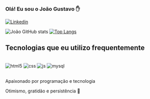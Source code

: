 ### Olá! Eu sou o João Gustavo ✋

[![Linkedin](https://img.shields.io/badge/LinkedIn-0077B5?style=for-the-badge&logo=linkedin&logoColor=white)](https://www.linkedin.com/in/jo%C3%A3o-gustavo-1ba64a232/)

![João GitHub stats](https://github-readme-stats.vercel.app/api?username=Guga1010&show_icons=true&theme=dracula)
[![Top Langs](https://github-readme-stats.vercel.app/api/top-langs/?username=Guga1010)](https://github.com/anuraghazra/github-readme-stats)

## Tecnologias que eu utilizo frequentemente

<div style="display: inline_block"><br/>
    <img align="center" alt="html5" src="https://img.shields.io/badge/HTML5-E34F26?style=for-the-badge&logo=html5&logoColor=white">
    <img align="center" alt="css" src="https://img.shields.io/badge/CSS3-1572B6?style=for-the-badge&logo=css3&logoColor=white">
    <img align="center" alt="js" src="https://img.shields.io/badge/JavaScript-F7DF1E?style=for-the-badge&logo=javascript&logoColor=black">
    <img align="center" alt="mysql" src="https://img.shields.io/badge/MySQL-005C84?style=for-the-badge&logo=mysql&logoColor=white">
</div><br/>

Apaixonado por programação e tecnologia

Otimismo, gratidão e persistência 🚀
